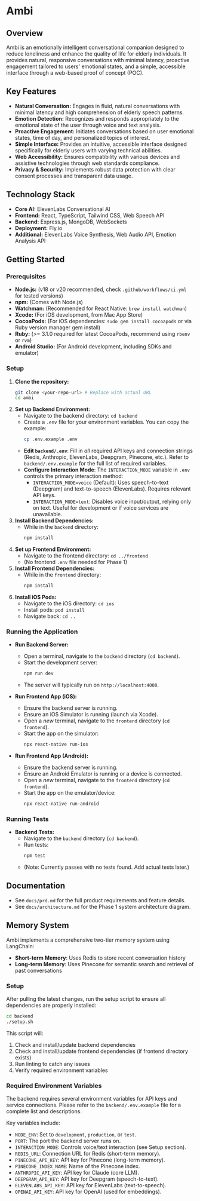 # Ambi

## Overview
Ambi is an emotionally intelligent conversational companion designed to reduce loneliness and enhance the quality of life for elderly individuals. It provides natural, responsive conversations with minimal latency, proactive engagement tailored to users' emotional states, and a simple, accessible interface through a web-based proof of concept (POC).

## Key Features
- **Natural Conversation:** Engages in fluid, natural conversations with minimal latency and high comprehension of elderly speech patterns.
- **Emotion Detection:** Recognizes and responds appropriately to the emotional state of the user through voice and text analysis.
- **Proactive Engagement:** Initiates conversations based on user emotional states, time of day, and personalized topics of interest.
- **Simple Interface:** Provides an intuitive, accessible interface designed specifically for elderly users with varying technical abilities.
- **Web Accessibility:** Ensures compatibility with various devices and assistive technologies through web standards compliance.
- **Privacy & Security:** Implements robust data protection with clear consent processes and transparent data usage.

## Technology Stack
- **Core AI:** ElevenLabs Conversational AI
- **Frontend:** React, TypeScript, Tailwind CSS, Web Speech API
- **Backend:** Express.js, MongoDB, WebSockets
- **Deployment:** Fly.io
- **Additional:** ElevenLabs Voice Synthesis, Web Audio API, Emotion Analysis API

## Getting Started

### Prerequisites

*   **Node.js:** (v18 or v20 recommended, check `.github/workflows/ci.yml` for tested versions)
*   **npm:** (Comes with Node.js)
*   **Watchman:** (Recommended for React Native: `brew install watchman`)
*   **Xcode:** (For iOS development, from Mac App Store)
*   **CocoaPods:** (For iOS dependencies: `sudo gem install cocoapods` or via Ruby version manager gem install)
*   **Ruby:** (>= 3.1.0 required for latest CocoaPods, recommend using `rbenv` or `rvm`)
*   **Android Studio:** (For Android development, including SDKs and emulator)

### Setup

1.  **Clone the repository:**
    ```bash
    git clone <your-repo-url> # Replace with actual URL
    cd ambi
    ```
2.  **Set up Backend Environment:**
    *   Navigate to the backend directory: `cd backend`
    *   Create a `.env` file for your environment variables. You can copy the example:
        ```bash
        cp .env.example .env
        ```
    *   **Edit `backend/.env`**: Fill in *all* required API keys and connection strings (Redis, Anthropic, ElevenLabs, Deepgram, Pinecone, etc.). Refer to `backend/.env.example` for the full list of required variables.
    *   **Configure Interaction Mode**: The `INTERACTION_MODE` variable in `.env` controls the primary interaction method:
        *   `INTERACTION_MODE=voice` (Default): Uses speech-to-text (Deepgram) and text-to-speech (ElevenLabs). Requires relevant API keys.
        *   `INTERACTION_MODE=text`: Disables voice input/output, relying only on text. Useful for development or if voice services are unavailable.
3.  **Install Backend Dependencies:**
    *   While in the `backend` directory:
        ```bash
        npm install 
        ```
4.  **Set up Frontend Environment:**
    *   Navigate to the frontend directory: `cd ../frontend` 
    *   (No frontend `.env` file needed for Phase 1)
5.  **Install Frontend Dependencies:**
    *   While in the `frontend` directory:
        ```bash
        npm install 
        ```
6.  **Install iOS Pods:**
    *   Navigate to the iOS directory: `cd ios`
    *   Install pods: `pod install`
    *   Navigate back: `cd ..`

### Running the Application

*   **Run Backend Server:**
    *   Open a terminal, navigate to the `backend` directory (`cd backend`).
    *   Start the development server:
        ```bash
        npm run dev
        ```
    *   The server will typically run on `http://localhost:4000`.

*   **Run Frontend App (iOS):**
    *   Ensure the backend server is running.
    *   Ensure an iOS Simulator is running (launch via Xcode).
    *   Open a *new* terminal, navigate to the `frontend` directory (`cd frontend`).
    *   Start the app on the simulator:
        ```bash
        npx react-native run-ios
        ```

*   **Run Frontend App (Android):**
    *   Ensure the backend server is running.
    *   Ensure an Android Emulator is running or a device is connected.
    *   Open a *new* terminal, navigate to the `frontend` directory (`cd frontend`).
    *   Start the app on the emulator/device:
        ```bash
        npx react-native run-android
        ```

### Running Tests

*   **Backend Tests:**
    *   Navigate to the `backend` directory (`cd backend`).
    *   Run tests:
        ```bash
        npm test
        ```
    *   (Note: Currently passes with no tests found. Add actual tests later.)

## Documentation
- See `docs/prd.md` for the full product requirements and feature details.
- See `docs/architecture.md` for the Phase 1 system architecture diagram.

## Memory System

Ambi implements a comprehensive two-tier memory system using LangChain:

- **Short-term Memory**: Uses Redis to store recent conversation history
- **Long-term Memory**: Uses Pinecone for semantic search and retrieval of past conversations

### Setup

After pulling the latest changes, run the setup script to ensure all dependencies are properly installed:

```bash
cd backend
./setup.sh
```

This script will:
1. Check and install/update backend dependencies
2. Check and install/update frontend dependencies (if frontend directory exists)
3. Run linting to catch any issues
4. Verify required environment variables

### Required Environment Variables

The backend requires several environment variables for API keys and service connections. Please refer to the `backend/.env.example` file for a complete list and descriptions.

Key variables include:
- `NODE_ENV`: Set to `development`, `production`, or `test`.
- `PORT`: The port the backend server runs on.
- `INTERACTION_MODE`: Controls voice/text interaction (see Setup section).
- `REDIS_URL`: Connection URL for Redis (short-term memory).
- `PINECONE_API_KEY`: API key for Pinecone (long-term memory).
- `PINECONE_INDEX_NAME`: Name of the Pinecone index.
- `ANTHROPIC_API_KEY`: API key for Claude (core LLM).
- `DEEPGRAM_API_KEY`: API key for Deepgram (speech-to-text).
- `ELEVENLABS_API_KEY`: API key for ElevenLabs (text-to-speech).
- `OPENAI_API_KEY`: API key for OpenAI (used for embeddings).
